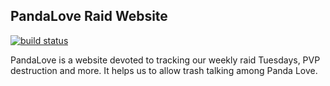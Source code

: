 ## PandaLove Raid Website

[![build status](http://warlock.connortumbleson.com/projects/5/status.png?ref=master)](http://warlock.connortumbleson.com/projects/5?ref=master)

PandaLove is a website devoted to tracking our weekly raid Tuesdays, PVP destruction and more. It helps us to allow trash talking among Panda Love.
